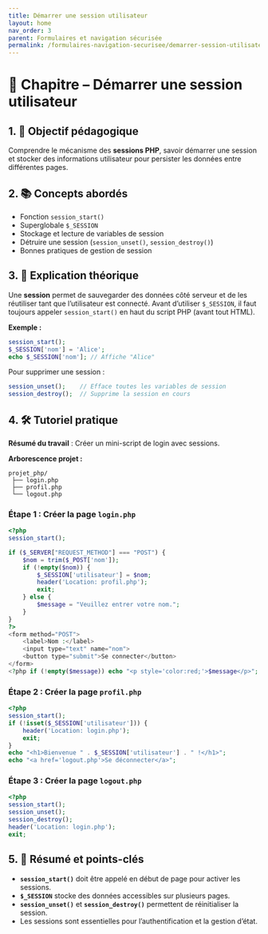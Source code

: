 ```yaml
---
title: Démarrer une session utilisateur
layout: home
nav_order: 3
parent: Formulaires et navigation sécurisée
permalink: /formulaires-navigation-securisee/demarrer-session-utilisateur/
---
```



# 📘 Chapitre – Démarrer une session utilisateur

## 1. 🎯 Objectif pédagogique

Comprendre le mécanisme des **sessions PHP**, savoir démarrer une session et stocker des informations utilisateur pour persister les données entre différentes pages.

## 2. 📚 Concepts abordés

* Fonction `session_start()`
* Superglobale `$_SESSION`
* Stockage et lecture de variables de session
* Détruire une session (`session_unset()`, `session_destroy()`)
* Bonnes pratiques de gestion de session

## 3. 🧠 Explication théorique

Une **session** permet de sauvegarder des données côté serveur et de les réutiliser tant que l’utilisateur est connecté.
Avant d’utiliser `$_SESSION`, il faut toujours appeler `session_start()` en haut du script PHP (avant tout HTML).

**Exemple :**

```php
session_start();
$_SESSION['nom'] = 'Alice';
echo $_SESSION['nom']; // Affiche "Alice"
```

Pour supprimer une session :

```php
session_unset();    // Efface toutes les variables de session
session_destroy();  // Supprime la session en cours
```

## 4. 🛠 Tutoriel pratique

**Résumé du travail** : Créer un mini-script de login avec sessions.

**Arborescence projet :**

```
projet_php/
 ├── login.php
 ├── profil.php
 └── logout.php
```

### Étape 1 : Créer la page `login.php`

```php
<?php
session_start();

if ($_SERVER["REQUEST_METHOD"] === "POST") {
    $nom = trim($_POST['nom']);
    if (!empty($nom)) {
        $_SESSION['utilisateur'] = $nom;
        header('Location: profil.php');
        exit;
    } else {
        $message = "Veuillez entrer votre nom.";
    }
}
?>
<form method="POST">
    <label>Nom :</label>
    <input type="text" name="nom">
    <button type="submit">Se connecter</button>
</form>
<?php if (!empty($message)) echo "<p style='color:red;'>$message</p>"; ?>
```

### Étape 2 : Créer la page `profil.php`

```php
<?php
session_start();
if (!isset($_SESSION['utilisateur'])) {
    header('Location: login.php');
    exit;
}
echo "<h1>Bienvenue " . $_SESSION['utilisateur'] . " !</h1>";
echo "<a href='logout.php'>Se déconnecter</a>";
```

### Étape 3 : Créer la page `logout.php`

```php
<?php
session_start();
session_unset();
session_destroy();
header('Location: login.php');
exit;
```

## 5. 🧾 Résumé et points-clés

* **`session_start()`** doit être appelé en début de page pour activer les sessions.
* **`$_SESSION`** stocke des données accessibles sur plusieurs pages.
* **`session_unset()`** et **`session_destroy()`** permettent de réinitialiser la session.
* Les sessions sont essentielles pour l’authentification et la gestion d’état.
